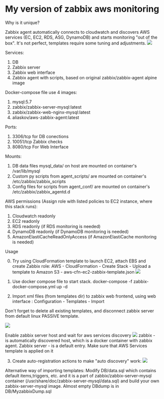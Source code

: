 # My version of zabbix aws monitoring

Why is it unique?

Zabbix agent automatically connects to cloudwatch and discovers AWS services (EC, EC2, RDS, ASG, DynamoDB) and starts monitoring "out of the box". It's not perfect, templates require some tuning and adjustments.
![](https://github.com/aliaskov/dockerized-zabbix/raw/master/main_dash.png)

Services:
1. DB
2. Zabbix server
3. Zabbix web interface
4. Zabbix agent with scripts, based on original zabbix/zabbix-agent alpine image

Docker-compose file use 4 images:
1. mysql:5.7
2. zabbix/zabbix-server-mysql:latest
3. zabbix/zabbix-web-nginx-mysql:latest
4. aliaskov/aws-zabbix-agent:latest

Ports:
1. 3306/tcp for DB conections
2. 10051/tcp Zabbix checks
3. 8080/tcp For Web Interface

Mounts:
1. DB data files mysql_data/ on host are mounted on container's /var/lib/mysql
2. Custom py scripts  from agent_scripts/ are mounted on container's  /etc/zabbix/zabbix_scripts
3. Config files for scripts  from agent_conf/ are mounted on container's  /etc/zabbix/zabbix_agentd.d

AWS permissions (Assign role with listed policies to EC2 instance, where this stack runs):
1. Cloudwatch readonly
2. EC2 readonly
3. RDS readonly (if RDS monitoring is needed)
4. DynamoDB readonly (if DynamoDB monitoring is needed)
5. AmazonElastiCacheReadOnlyAccess  (if AmazonElastiCache monitoring is needed)

Usage

0. Try using CloudFormation template to launch EC2, attach EBS and create Zabbix role:
AWS - CloudFormation - Create Stack - Upload a template to Amazon S3 - aws-cfn-ec2-zabbix-template.json
![](https://github.com/aliaskov/dockerized-zabbix/raw/master/CFN.png)

1. Use docker compose file to start stack.
 docker-compose -f zabbix-docker-compose.yml up -d

2. Import xml files (from templates dir) to zabbix web frontend, using web interface : Configuration - Templates - Import


Don't forget to delete all existing templates, and disconnect zabbix server from default linux PASSIVE template.

![](https://github.com/aliaskov/dockerized-zabbix/raw/master/templates.png)

Enable zabbix server host and wait for aws services discovery
![](https://github.com/aliaskov/dockerized-zabbix/raw/master/hosts.png)
zabbix - is automatically discovered host, which is a docker container with zabbix agent.
Zabbix server - is a default entry. Make sure that AWS Services template is applied on it

3. Create auto-registration actions to make "auto discovery" work:
![](https://github.com/aliaskov/dockerized-zabbix/raw/master/actions.png)

Alternative way of importing templates:
Modify DB/data.sql which contains default items,triggers, etc. and it is a part of zabbix/zabbix-server-mysql container (/usr/share/doc/zabbix-server-mysql/data.sql) and build your own zabbix-server-mysql image.
Almost empty DBdump is in DB/MyzabbixDump.sql

